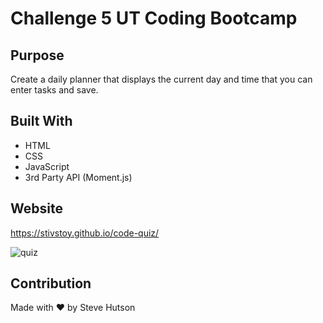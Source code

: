 # Challenge 5 UT Coding Bootcamp

## Purpose
Create a daily planner that displays the current day and time that you can enter tasks and save.
## Built With
* HTML
* CSS
* JavaScript
* 3rd Party API (Moment.js)

## Website
https://stivstoy.github.io/code-quiz/

![quiz](https://user-images.githubusercontent.com/87504797/132140507-57f2d020-957a-4915-9447-d408cbefd1f1.jpg)

## Contribution
Made with ❤️ by Steve Hutson